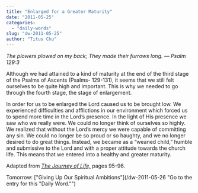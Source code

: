 ```yaml
---
title: "Enlarged for a Greater Maturity"
date: "2011-05-25"
categories: 
  - "daily-words"
slug: "dw-2011-05-25"
author: "Titus Chu"
---
```


_The plowers plowed on my back; They made their furrows long. — Psalm 129:3_

Although we had attained to a kind of maturity at the end of the third stage of the Psalms of Ascents (Psalms- 129-131), it seems that we still felt ourselves to be quite high and important. This is why we needed to go through the fourth stage, the stage of enlargement.

In order for us to be enlarged the Lord caused us to be brought low. We experienced difficulties and afflictions in our environment which forced us to spend more time in the Lord’s presence. In the light of His presence we saw who we really were. We could no longer think of ourselves so highly. We realized that without the Lord’s mercy we were capable of committing any sin. We could no longer be so proud or so haughty, and we no longer desired to do great things. Instead, we became as a “weaned child,” humble and submissive to the Lord and with a proper attitude towards the church life. This means that we entered into a healthy and greater maturity.

Adapted from _[The Journey of Life,](/book-journey "Go to the listing for this book.")_ pages 95-96.

Tomorrow: ["Giving Up Our Spiritual Ambitions"](/dw-2011-05-26 "Go to the entry for this "Daily Word."")
